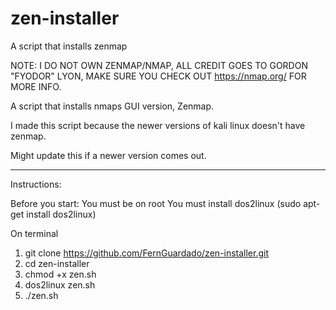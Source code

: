 # zen-installer
A script that installs zenmap

NOTE: I DO NOT OWN ZENMAP/NMAP, ALL CREDIT GOES TO GORDON "FYODOR" LYON, MAKE SURE YOU CHECK OUT https://nmap.org/ FOR MORE INFO.

A script that installs nmaps GUI version, Zenmap.

I made this script because the newer versions of kali linux doesn't have zenmap.

Might update this if a newer version comes out.

_____________________________________________________________________________________________________________________

Instructions:

Before you start:
You must be on root
You must install dos2linux (sudo apt-get install dos2linux)

On terminal

1. git clone https://github.com/FernGuardado/zen-installer.git
2. cd zen-installer
3. chmod +x zen.sh
4. dos2linux zen.sh
5. ./zen.sh
